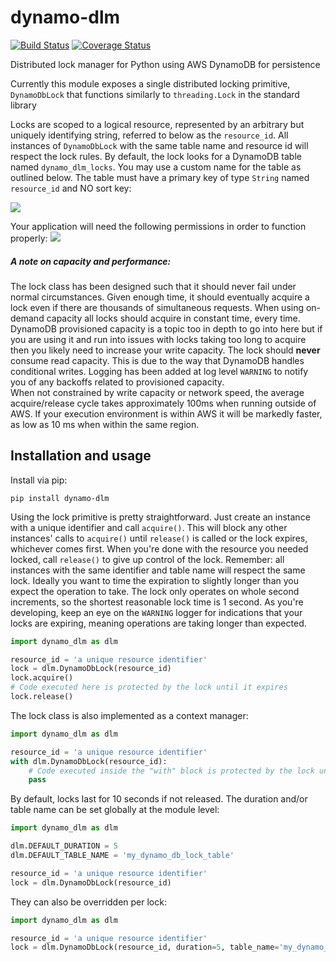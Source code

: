 # dynamo-dlm
[![Build Status](https://travis-ci.org/barrybarrette/dynamo-dlm.svg?branch=master)](https://travis-ci.org/barrybarrette/dynamo-dlm)
[![Coverage Status](https://coveralls.io/repos/github/whitebarry/dynamo-dlm/badge.svg)](https://coveralls.io/github/whitebarry/dynamo-dlm)


Distributed lock manager for Python using AWS DynamoDB for persistence

Currently this module exposes a single distributed locking primitive, `DynamoDbLock` that functions similarly to `threading.Lock` in the standard library 

Locks are scoped to a logical resource, represented by an arbitrary but uniquely identifying string, referred to below as the `resource_id`.
All instances of `DynamoDbLock` with the same table name and resource id will respect the lock rules. 
By default, the lock looks for a DynamoDB table named `dynamo_dlm_locks`. 
You may use a custom name for the table as outlined below.
The table must have a primary key of type `String` named `resource_id` and NO sort key:


![](https://i.imgur.com/vOgVsAd.png)

Your application will need the following permissions in order to function properly:
![](https://i.imgur.com/nw5F1ab.png)

##### A note on capacity and performance:
The lock class has been designed such that it should never fail under normal circumstances.
Given enough time, it should eventually acquire a lock even if there are thousands of simultaneous requests.
When using on-demand capacity all locks should acquire in constant time, every time.   
DynamoDB provisioned capacity is a topic too in depth to go into here but if you are using it and run into issues with locks taking too long to acquire then you likely need to increase your write capacity.
The lock should **never** consume read capacity. This is due to the way that DynamoDB handles conditional writes.
Logging has been added at log level `WARNING` to notify you of any backoffs related to provisioned capacity.  
When not constrained by write capacity or network speed, the average acquire/release cycle takes approximately 100ms when running outside of AWS. 
If your execution environment is within AWS it will be markedly faster, as low as 10 ms when within the same region.

## Installation and usage

Install via pip:

`pip install dynamo-dlm`


Using the lock primitive is pretty straightforward. 
Just create an instance with a unique identifier and call `acquire()`. 
This will block any other instances' calls to `acquire()` until `release()` is called or the lock expires, whichever comes first.
When you're done with the resource you needed locked, call `release()` to give up control of the lock.
Remember: all instances with the same identifier and table name will respect the same lock.
Ideally you want to time the expiration to slightly longer than you expect the operation to take.
The lock only operates on whole second increments, so the shortest reasonable lock time is 1 second.
As you're developing, keep an eye on the `WARNING` logger for indications that your locks are expiring, meaning operations are taking longer than expected. 

```python
import dynamo_dlm as dlm

resource_id = 'a unique resource identifier'
lock = dlm.DynamoDbLock(resource_id)
lock.acquire()
# Code executed here is protected by the lock until it expires
lock.release()
```

The lock class is also implemented as a context manager:
```python
import dynamo_dlm as dlm

resource_id = 'a unique resource identifier'
with dlm.DynamoDbLock(resource_id):
    # Code executed inside the "with" block is protected by the lock until it expires 
    pass
```

By default, locks last for 10 seconds if not released.
The duration and/or table name can be set globally at the module level:
```python
import dynamo_dlm as dlm

dlm.DEFAULT_DURATION = 5
dlm.DEFAULT_TABLE_NAME = 'my_dynamo_db_lock_table'

resource_id = 'a unique resource identifier'
lock = dlm.DynamoDbLock(resource_id)
```

They can also be overridden per lock:
```python
import dynamo_dlm as dlm

resource_id = 'a unique resource identifier'
lock = dlm.DynamoDbLock(resource_id, duration=5, table_name='my_dynamo_db_lock_table')
```
